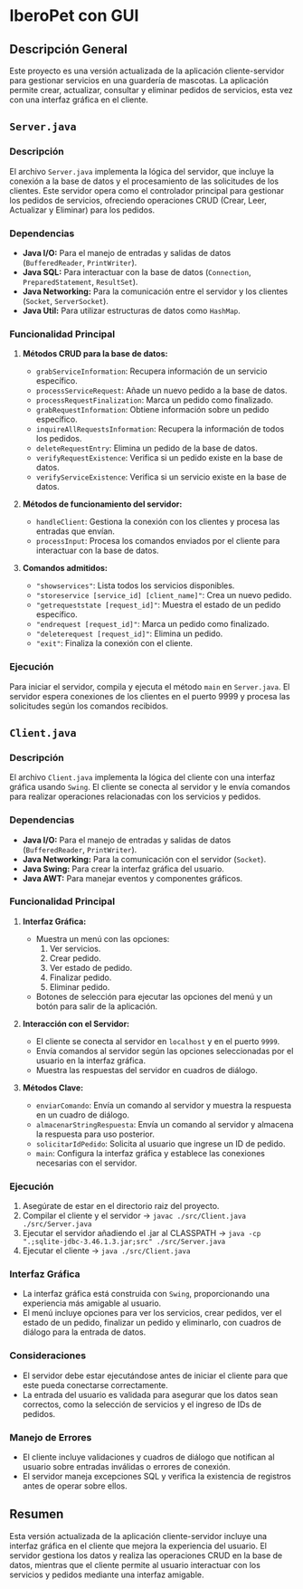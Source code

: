 # IberoPet con GUI

## Descripción General

Este proyecto es una versión actualizada de la aplicación cliente-servidor para gestionar servicios en una guardería de mascotas. La aplicación permite crear, actualizar, consultar y eliminar pedidos de servicios, esta vez con una interfaz gráfica en el cliente.

## `Server.java`

### Descripción

El archivo `Server.java` implementa la lógica del servidor, que incluye la conexión a la base de datos y el procesamiento de las solicitudes de los clientes. Este servidor opera como el controlador principal para gestionar los pedidos de servicios, ofreciendo operaciones CRUD (Crear, Leer, Actualizar y Eliminar) para los pedidos.

### Dependencias

- **Java I/O:** Para el manejo de entradas y salidas de datos (`BufferedReader`, `PrintWriter`).
- **Java SQL:** Para interactuar con la base de datos (`Connection`, `PreparedStatement`, `ResultSet`).
- **Java Networking:** Para la comunicación entre el servidor y los clientes (`Socket`, `ServerSocket`).
- **Java Util:** Para utilizar estructuras de datos como `HashMap`.

### Funcionalidad Principal

1. **Métodos CRUD para la base de datos:**
   - `grabServiceInformation`: Recupera información de un servicio específico.
   - `processServiceRequest`: Añade un nuevo pedido a la base de datos.
   - `processRequestFinalization`: Marca un pedido como finalizado.
   - `grabRequestInformation`: Obtiene información sobre un pedido específico.
   - `inquireAllRequestsInformation`: Recupera la información de todos los pedidos.
   - `deleteRequestEntry`: Elimina un pedido de la base de datos.
   - `verifyRequestExistence`: Verifica si un pedido existe en la base de datos.
   - `verifyServiceExistence`: Verifica si un servicio existe en la base de datos.

2. **Métodos de funcionamiento del servidor:**
   - `handleClient`: Gestiona la conexión con los clientes y procesa las entradas que envían.
   - `processInput`: Procesa los comandos enviados por el cliente para interactuar con la base de datos.

3. **Comandos admitidos:**
   - `"showservices"`: Lista todos los servicios disponibles.
   - `"storeservice [service_id] [client_name]"`: Crea un nuevo pedido.
   - `"getrequeststate [request_id]"`: Muestra el estado de un pedido específico.
   - `"endrequest [request_id]"`: Marca un pedido como finalizado.
   - `"deleterequest [request_id]"`: Elimina un pedido.
   - `"exit"`: Finaliza la conexión con el cliente.

### Ejecución

Para iniciar el servidor, compila y ejecuta el método `main` en `Server.java`. El servidor espera conexiones de los clientes en el puerto 9999 y procesa las solicitudes según los comandos recibidos.

## `Client.java`

### Descripción

El archivo `Client.java` implementa la lógica del cliente con una interfaz gráfica usando `Swing`. El cliente se conecta al servidor y le envía comandos para realizar operaciones relacionadas con los servicios y pedidos.

### Dependencias

- **Java I/O:** Para el manejo de entradas y salidas de datos (`BufferedReader`, `PrintWriter`).
- **Java Networking:** Para la comunicación con el servidor (`Socket`).
- **Java Swing:** Para crear la interfaz gráfica del usuario.
- **Java AWT:** Para manejar eventos y componentes gráficos.

### Funcionalidad Principal

1. **Interfaz Gráfica:**
   - Muestra un menú con las opciones:
     1. Ver servicios.
     2. Crear pedido.
     3. Ver estado de pedido.
     4. Finalizar pedido.
     5. Eliminar pedido.
   - Botones de selección para ejecutar las opciones del menú y un botón para salir de la aplicación.

2. **Interacción con el Servidor:**
   - El cliente se conecta al servidor en `localhost` y en el puerto `9999`.
   - Envía comandos al servidor según las opciones seleccionadas por el usuario en la interfaz gráfica.
   - Muestra las respuestas del servidor en cuadros de diálogo.

3. **Métodos Clave:**
   - `enviarComando`: Envía un comando al servidor y muestra la respuesta en un cuadro de diálogo.
   - `almacenarStringRespuesta`: Envía un comando al servidor y almacena la respuesta para uso posterior.
   - `solicitarIdPedido`: Solicita al usuario que ingrese un ID de pedido.
   - `main`: Configura la interfaz gráfica y establece las conexiones necesarias con el servidor.

### Ejecución

1. Asegúrate de estar en el directorio raiz del proyecto.
2. Compilar el cliente y el servidor -> `javac ./src/Client.java ./src/Server.java`
3. Ejecutar el servidor añadiendo el .jar al CLASSPATH -> `java -cp ".;sqlite-jdbc-3.46.1.3.jar;src" ./src/Server.java`
4. Ejecutar el cliente -> `java ./src/Client.java`


### Interfaz Gráfica

- La interfaz gráfica está construida con `Swing`, proporcionando una experiencia más amigable al usuario.
- El menú incluye opciones para ver los servicios, crear pedidos, ver el estado de un pedido, finalizar un pedido y eliminarlo, con cuadros de diálogo para la entrada de datos.

### Consideraciones

- El servidor debe estar ejecutándose antes de iniciar el cliente para que este pueda conectarse correctamente.
- La entrada del usuario es validada para asegurar que los datos sean correctos, como la selección de servicios y el ingreso de IDs de pedidos.

### Manejo de Errores

- El cliente incluye validaciones y cuadros de diálogo que notifican al usuario sobre entradas inválidas o errores de conexión.
- El servidor maneja excepciones SQL y verifica la existencia de registros antes de operar sobre ellos.

## Resumen

Esta versión actualizada de la aplicación cliente-servidor incluye una interfaz gráfica en el cliente que mejora la experiencia del usuario. El servidor gestiona los datos y realiza las operaciones CRUD en la base de datos, mientras que el cliente permite al usuario interactuar con los servicios y pedidos mediante una interfaz amigable.
